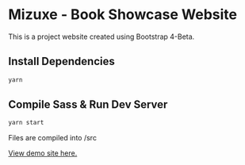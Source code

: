 # Mizuxe - Book Showcase Website

This is a project website created using Bootstrap 4-Beta.

## Install Dependencies

```bash
yarn
```

## Compile Sass & Run Dev Server

```bash
yarn start
```

Files are compiled into /src

[View demo site here.](https://webdevtuts.github.io/mizuxe_book_showcase_site/)
